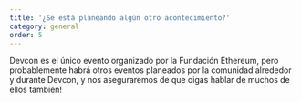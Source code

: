 ```yaml
---
title: '¿Se está planeando algún otro acontecimiento?'
category: general
order: 5
---
```


Devcon es el único evento organizado por la Fundación Ethereum, pero probablemente habrá otros eventos planeados por la comunidad alrededor y durante Devcon, y nos aseguraremos de que oigas hablar de muchos de ellos también!
